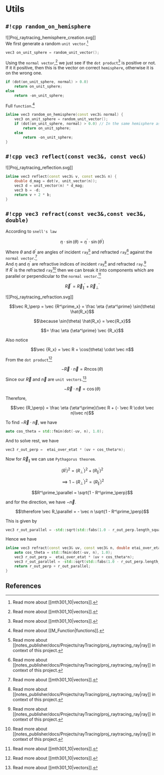 # Utils

## `#!cpp random_on_hemisphere`

![[Proj_raytracing_hemisphere_creation.svg]]  
We first generate a random `unit vector`.[^1]  

```cpp
vec3 on_unit_sphere = random_unit_vector();
```

Using the `normal vector`,[^1] we just see if the `dot product`[^1] is positive or not.  
If it it positive, then this is the vector on correct `hemisphere`, otherwise it is on the wrong one.

```cpp
if (dot(on_unit_sphere, normal) > 0.0)
	return on_unit_sphere;
else
	return -on_unit_sphere;
```

Full `function`.[^2]

```cpp
inline vec3 random_on_hemisphere(const vec3& normal) {
    vec3 on_unit_sphere = random_unit_vector();
    if (dot(on_unit_sphere, normal) > 0.0) // In the same hemisphere as the normal
        return on_unit_sphere;
    else
        return -on_unit_sphere;
}
```

## `#!cpp vec3 reflect(const vec3&, const vec&)`

![[Proj_raytracing_reflection.svg]]

```cpp
inline vec3 reflect(const vec3& v, const vec3& n) {
    double d_mag = dot(v, unit_vector(n));
    vec3 d = unit_vector(n) * d_mag;
    vec3 b = -d;
    return v + 2 * b;
}
```

## `#!cpp vec3 refract(const vec3&,const vec3&, double)`

According to `snell's law`  

$$\eta \cdot \sin(\theta) = \eta^\prime\cdot\sin(\theta^\prime)$$

Where $\theta$ and $\theta^\prime$ are angles of incident `ray`[^3] and refracted `ray`[^3] against the `normal vector`.[^1]  
And $\eta$ and $\eta^\prime$ are refractive indices of incident `ray`[^3] and refracted `ray`.[^3]  
If $R^\prime$ is the refracted `ray`[^3] then we can break it into components which are parallel or perpendicular to the `normal vector`.[^1]  

$$\vec R^\prime = \vec R^\prime_\parallel + \vec R^\prime_\perp$$

![[Proj_raytracing_refraction.svg]]  

$$\vec R_\perp = \vec {R^\prime_x} = \frac \eta {\eta^\prime} \sin(\theta) \hat{R_x}$$

$$\because \sin(\theta) \hat{R_x} = \vec{R_x}$$

$$= \frac \eta {\eta^\prime} \vec {R_x}$$

Also notice  

$$\vec {R_x} = \vec R + \cos(\theta) \cdot \vec n$$

From the `dot product`[^1]  

$$- \vec R \cdot \vec n = Rn \cos(\theta)$$

Since our $\vec R$ and $\vec n$ are `unit vectors`.[^1]  

$$- \vec R \cdot \vec n = \cos(\theta)$$

Therefore,  

$$\vec {R_\perp} = \frac \eta {\eta^\prime}(\vec R + (- \vec R \cdot \vec n)\vec n)$$

To find $- \vec R \cdot \vec n$, we have

```cpp
auto cos_theta = std::fmin(dot(-uv, n), 1.0);
```

And to solve rest, we have

```cpp
vec3 r_out_perp =  etai_over_etat * (uv + cos_theta*n);
```

Now for $\vec R_\parallel$ we can use `Pythagorus theorem`.  

$$(R^\prime)^2 = (R^\prime_\perp)^2 + (R^\prime_\parallel)^2$$

$$\implies 1 - (R^\prime_\perp)^2 = (R^\prime_\parallel)^2$$

$$R^\prime_\parallel = \sqrt{1 - R^\prime_\perp}$$

and for the direction, we have $- \vec n$.  

$$\therefore \vec R_\parallel = - \vec n \sqrt{1 - R^\prime_\perp}$$

This is given by

```cpp
vec3 r_out_parallel = -std::sqrt(std::fabs(1.0 - r_out_perp.length_squared())) * n;
```

Hence we have

```cpp
inline vec3 refract(const vec3& uv, const vec3& n, double etai_over_etat) {
    auto cos_theta = std::fmin(dot(-uv, n), 1.0);
    vec3 r_out_perp =  etai_over_etat * (uv + cos_theta*n);
	vec3 r_out_parallel = -std::sqrt(std::fabs(1.0 - r_out_perp.length_squared())) * n;
    return r_out_perp + r_out_parallel;
}
```

## References

[^1]: Read more about [[mth301_10|vectors]].
[^2]: Read more about [[M_Function|functions]].
[^3]: Read more about [[notes_publisher/docs/Projects/rayTracing/proj_raytracing_ray|ray]] in context of this project.